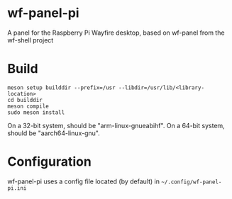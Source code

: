 # wf-panel-pi

A panel for the Raspberry Pi Wayfire desktop, based on wf-panel from the wf-shell project

# Build

```
meson setup builddir --prefix=/usr --libdir=/usr/lib/<library-location>
cd builddir
meson compile
sudo meson install
```
On a 32-bit system, <library-location> should be "arm-linux-gnueabihf".
On a 64-bit system, <library-location> should be "aarch64-linux-gnu".


# Configuration

wf-panel-pi uses a config file located (by default) in `~/.config/wf-panel-pi.ini`

